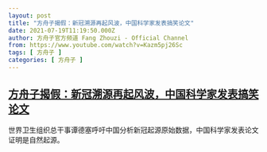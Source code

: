 ```yaml
---
layout: post
title: "方舟子揭假：新冠溯源再起风波，中国科学家发表搞笑论文"
date: 2021-07-19T11:19:50.000Z
author: 方舟子官方频道 Fang Zhouzi - Official Channel
from: https://www.youtube.com/watch?v=Kazm5pj26Sc
tags: [ 方舟子 ]
categories: [ 方舟子 ]
---
```

<!--1626693590000-->
[方舟子揭假：新冠溯源再起风波，中国科学家发表搞笑论文](https://www.youtube.com/watch?v=Kazm5pj26Sc)
------

<div>
世界卫生组织总干事谭德塞呼吁中国分析新冠起源原始数据，中国科学家发表论文证明是自然起源。
</div>
